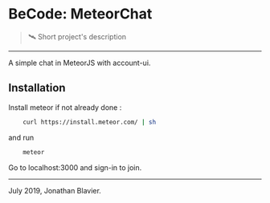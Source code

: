 # BeCode: MeteorChat

> 🛰️ Short project's description

* * *

A simple chat in MeteorJS with account-ui.


## Installation

Install meteor if not already done :
```bash
    curl https://install.meteor.com/ | sh
```
and run
```bash
    meteor
```
Go to localhost:3000 and sign-in to join.


* * *

July 2019, Jonathan Blavier.